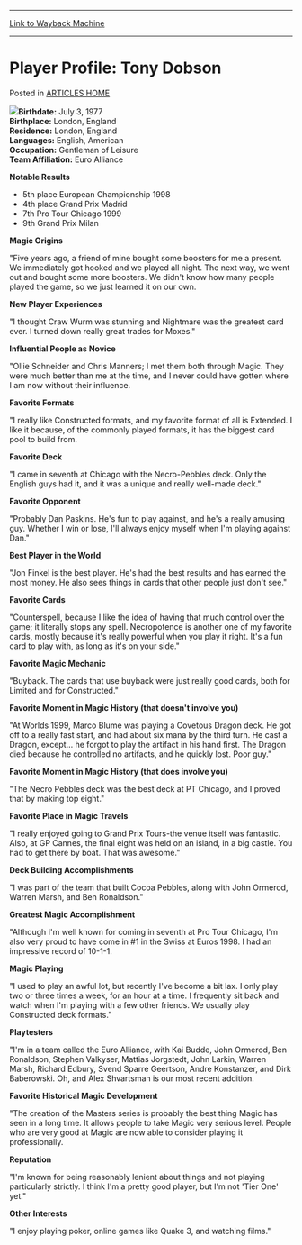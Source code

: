 
---
[Link to Wayback Machine](https://web.archive.org/web/20171029154236/https://magic.wizards.com/en/articles/archive/player-profile-tony-dobson-2000-01-01)

[_metadata_:description]:- "Birthdate: July 3, 1977Birthplace: London, EnglandResidence: London, EnglandLanguages: English, AmericanOccupation: Gentleman of LeisureTeam Affiliation: Euro Alliance Notable Results"
[_metadata_:generator]:- "Drupal 7 (http://drupal.org)"
[_metadata_:node]:- "963226"
[_metadata_:publish_date]:- "2000-01-01"
[_metadata_:source]:- "div-main-content"
[_metadata_:title]:- "Player Profile: Tony Dobson"
[_metadata_:wayback_capture_timestamp]:- "2017-10-29 15:42:36"
[_metadata_:wayback_raw_url]:- "https://web.archive.org/web/20171029154236id_/https://magic.wizards.com/en/articles/archive/player-profile-tony-dobson-2000-01-01"
[_metadata_:wayback_url]:- "https://magic.wizards.com/en/articles/archive/player-profile-tony-dobson-2000-01-01"
---


Player Profile: Tony Dobson
===========================



 Posted in [ARTICLES HOME](/en/articles)












**![](https://media.magic.wizards.com/image_legacy_migration/sideboard/EURO00/Images/351.JPG)Birthdate:** July 3, 1977  
**Birthplace:** London, England  
**Residence:** London, England  
**Languages:** English, American  
**Occupation:** Gentleman of Leisure  
**Team Affiliation:** Euro Alliance


**Notable Results**


* 5th place European Championship 1998
* 4th place Grand Prix Madrid
* 7th Pro Tour Chicago 1999
* 9th Grand Prix Milan

**Magic Origins**


"Five years ago, a friend of mine bought some boosters for me a present. We immediately got hooked and we played all night. The next way, we went out and bought some more boosters. We didn't know how many people played the game, so we just learned it on our own.


**New Player Experiences**


"I thought Craw Wurm was stunning and Nightmare was the greatest card ever. I turned down really great trades for Moxes."


**Influential People as Novice**


"Ollie Schneider and Chris Manners; I met them both through Magic. They were much better than me at the time, and I never could have gotten where I am now without their influence.


**Favorite Formats**


"I really like Constructed formats, and my favorite format of all is Extended. I like it because, of the commonly played formats, it has the biggest card pool to build from.


**Favorite Deck**


"I came in seventh at Chicago with the Necro-Pebbles deck. Only the English guys had it, and it was a unique and really well-made deck."


**Favorite Opponent**


"Probably Dan Paskins. He's fun to play against, and he's a really amusing guy. Whether I win or lose, I'll always enjoy myself when I'm playing against Dan."


**Best Player in the World**


"Jon Finkel is the best player. He's had the best results and has earned the most money. He also sees things in cards that other people just don't see."


**Favorite Cards**


"Counterspell, because I like the idea of having that much control over the game; it literally stops any spell. Necropotence is another one of my favorite cards, mostly because it's really powerful when you play it right. It's a fun card to play with, as long as it's on your side."


**Favorite Magic Mechanic**


"Buyback. The cards that use buyback were just really good cards, both for Limited and for Constructed."


**Favorite Moment in Magic History (that doesn't involve you)**


"At Worlds 1999, Marco Blume was playing a Covetous Dragon deck. He got off to a really fast start, and had about six mana by the third turn. He cast a Dragon, except... he forgot to play the artifact in his hand first. The Dragon died because he controlled no artifacts, and he quickly lost. Poor guy."


**Favorite Moment in Magic History (that does involve you)**


"The Necro Pebbles deck was the best deck at PT Chicago, and I proved that by making top eight."


**Favorite Place in Magic Travels**


"I really enjoyed going to Grand Prix Tours-the venue itself was fantastic. Also, at GP Cannes, the final eight was held on an island, in a big castle. You had to get there by boat. That was awesome."


**Deck Building Accomplishments**


"I was part of the team that built Cocoa Pebbles, along with John Ormerod, Warren Marsh, and Ben Ronaldson."


**Greatest Magic Accomplishment**


"Although I'm well known for coming in seventh at Pro Tour Chicago, I'm also very proud to have come in #1 in the Swiss at Euros 1998. I had an impressive record of 10-1-1.


**Magic Playing**


"I used to play an awful lot, but recently I've become a bit lax. I only play two or three times a week, for an hour at a time. I frequently sit back and watch when I'm playing with a few other friends. We usually play Constructed deck formats."


**Playtesters**


"I'm in a team called the Euro Alliance, with Kai Budde, John Ormerod, Ben Ronaldson, Stephen Valkyser, Mattias Jorgstedt, John Larkin, Warren Marsh, Richard Edbury, Svend Sparre Geertson, Andre Konstanzer, and Dirk Baberowski. Oh, and Alex Shvartsman is our most recent addition.


**Favorite Historical Magic Development**


"The creation of the Masters series is probably the best thing Magic has seen in a long time. It allows people to take Magic very serious level. People who are very good at Magic are now able to consider playing it professionally.


**Reputation**


"I'm known for being reasonably lenient about things and not playing particularly strictly. I think I'm a pretty good player, but I'm not 'Tier One' yet."


**Other Interests**


"I enjoy playing poker, online games like Quake 3, and watching films."








